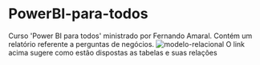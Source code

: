 # PowerBI-para-todos
Curso 'Power BI para todos' ministrado por Fernando Amaral. Contém um relatório referente a perguntas de negócios.
![modelo-relacional](https://user-images.githubusercontent.com/90327215/171458458-0331ec98-b6c8-4889-a41b-985fb73e4ab2.PNG)
O link acima sugere como estão dispostas as tabelas e suas relações
